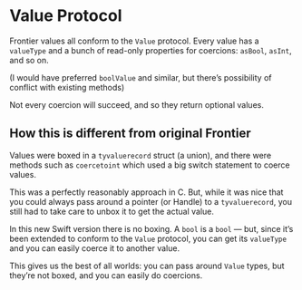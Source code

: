 # Value Protocol

Frontier values all conform to the `Value` protocol. Every value has a `valueType` and a bunch of read-only properties for coercions: `asBool`, `asInt`, and so on.

(I would have preferred `boolValue` and similar, but there’s possibility of conflict with existing methods)

Not every coercion will succeed, and so they return optional values.

## How this is different from original Frontier

Values were boxed in a `tyvaluerecord` struct (a union), and there were methods such as `coercetoint` which used a big switch statement to coerce values.

This was a perfectly reasonably approach in C. But, while it was nice that you could always pass around a pointer (or Handle) to a `tyvaluerecord`, you still had to take care to unbox it to get the actual value.

In this new Swift version there is no boxing. A `bool` is a `bool` — but, since it’s been extended to conform to the `Value` protocol, you can get its `valueType` and you can easily coerce it to another value.

This gives us the best of all worlds: you can pass around `Value` types, but they’re not boxed, and you can easily do coercions.
